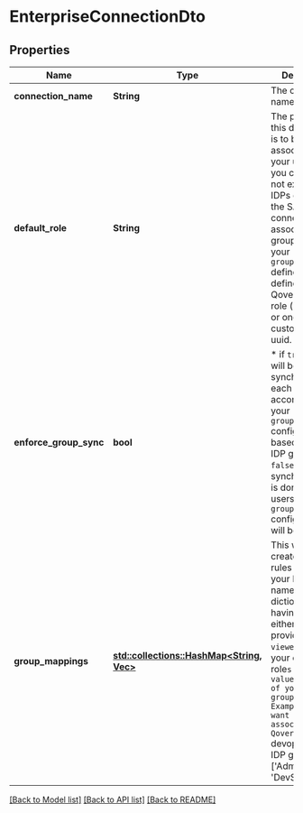 # EnterpriseConnectionDto

## Properties

Name | Type | Description | Notes
------------ | ------------- | ------------- | -------------
**connection_name** | **String** | The connection name | 
**default_role** | **String** | The purpose of this default role is to be associated to your users if: - you choose to not expose your IDPs groups to the SAML / OIDC connection - no associated group is found in your `group_mappings` defined  You can define either a Qovery provided role (i.e `viewer`) or one of your custom role`s uuid.  | 
**enforce_group_sync** | **bool** | * if `true`, roles will be synchronized at each user login according to your `group_mappings` configuration based on your IDP groups * if `false`, no synchronization is done for your users and `group_mappings` configuration will be ignored  | 
**group_mappings** | [**std::collections::HashMap<String, Vec<String>>**](Vec.md) | This will allow to create mapping rules based on your IDP group names.   It's a dictionnary having: - key: either a Qovery provided role (i.e `viewer`) or one of your custom role`s uuid - value: an array of your IDP group names  Example: \"I want to associate the Qovery role `devops` to my IDP groups ['Administrators', 'DevSecOps']\"  | 

[[Back to Model list]](../README.md#documentation-for-models) [[Back to API list]](../README.md#documentation-for-api-endpoints) [[Back to README]](../README.md)



